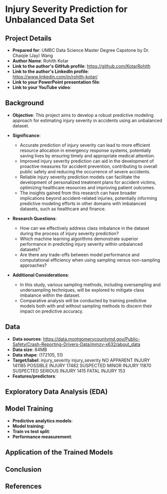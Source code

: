 # Injury Severity Prediction for Unbalanced Data Set

## Project Details

- **Prepared for**: UMBC Data Science Master Degree Capstone by Dr. Chaojie (Jay) Wang
- **Author Name**: Rohith Kotar
- **Link to the author's GitHub profile**: https://github.com/KotarRohith
- **Link to the author's LinkedIn profile**: https://www.linkedin.com/in/rohith-kotar/
- **Link to your PowerPoint presentation file**: 
- **Link to your YouTube video**: 

## Background

- **Objective**: This project aims to develop a robust predictive modeling approach for estimating injury severity in accidents using an unbalanced dataset.
- **Significance**:
   - Accurate prediction of injury severity can lead to more efficient resource allocation in emergency response systems, potentially saving lives by ensuring            timely and appropriate medical attention.
    - Improved injury severity prediction can aid in the development of proactive measures for accident prevention, contributing to overall public safety and             reducing the occurrence of severe accidents.
    - Reliable injury severity prediction models can facilitate the development of personalized treatment plans for accident victims, optimizing healthcare               resources and improving patient outcomes.
    - The insights gained from this research can have broader implications beyond accident-related injuries, potentially informing predictive modeling efforts in         other domains with imbalanced datasets, such as healthcare and finance.

- **Research Questions**: 
  - How can we effectively address class imbalance in the dataset during the process of injury severity prediction?
  - Which machine learning algorithms demonstrate superior performance in predicting injury severity within unbalanced datasets?
  - Are there any trade-offs between model performance and computational efficiency when using sampling versus non-sampling approaches?
- **Additional Considerations**: 
  - In this study, various sampling methods, including oversampling and undersampling techniques, will be explored to mitigate class imbalance within the dataset.
  - Comparative analysis will be conducted by training predictive models both with and without sampling methods to discern their impact on predictive accuracy.

## Data

- **Data sources**: https://data.montgomerycountymd.gov/Public-Safety/Crash-Reporting-Drivers-Data/mmzv-x632/about_data
- **Data size**: 84MB
- **Data shape**: (172105, 51)
- **Target/label**: injury_severity
      injury_severity
      NO APPARENT INJURY          141185
      POSSIBLE INJURY              17482
      SUSPECTED MINOR INJURY       11870
      SUSPECTED SERIOUS INJURY      1415
      FATAL INJURY                   153
- **Features/predictors**:
## Exploratory Data Analysis (EDA)


## Model Training

- **Predictive analytics models**: 
- **Model training**:
- **Train vs test split**:
- **Performance measurement**:

## Application of the Trained Models

## Conclusion


## References

